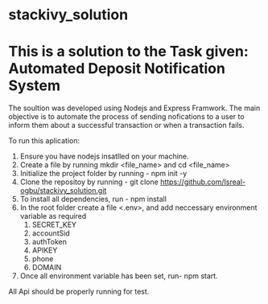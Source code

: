 # stackivy_solution

# This is a solution to the Task given: Automated Deposit Notification System
The soultion was developed using Nodejs and Express Framwork. The main objective is to automate the process of sending nofications to a user to inform them about a successful transaction or when a transaction fails.

To run this aplication:

1. Ensure you have nodejs insatlled on your machine.
2. Create a file by running mkdir <file_name> and cd <file_name>
3. Initialize the project folder by running - npm init -y
4. Clone the repositoy by running - git clone https://github.com/Isreal-ogbu/stackivy_solution.git
5. To install all dependencies, run - npm install
6. In the root folder create a file <.env>, and add neccessary environment variable as required
    1. SECRET_KEY
    2. accountSid
    3. authToken
    4. APIKEY
    5. phone
    6. DOMAIN
7. Once all environment variable has been set, run- npm start.

All Api should be properly running for test.
